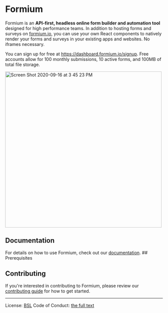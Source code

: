 # Formium

Formium is an **API-first, headless online form builder and automation tool** designed for high performance teams. In addition to hosting forms and surveys on [formium.io](https://formium.io), you can use your own React components to natively render your forms and surveys in your existing apps and websites. No iframes necessary.

You can sign up for free at https://dashboard.formium.io/signup. Free accounts allow for 100 monthly submissions, 10 active forms, and 100MB of total file storage.

<img width="500" alt="Screen Shot 2020-09-16 at 3 45 23 PM" src="https://user-images.githubusercontent.com/4060187/93385376-31759a00-f834-11ea-8ddf-55279f2f3259.png">

## Documentation

For details on how to use Formium, check out our [documentation](https://formium.io/docs). ## Prerequisites

## Contributing 

If you're interested in contributing to Formium, please review our [contributing guide](./.github/CONTRIBUTING.md) for how to get started.

---

License: [BSL](LICENSE)
Code of Conduct: [the full text](/CODE_OF_CONDUCT.md)
